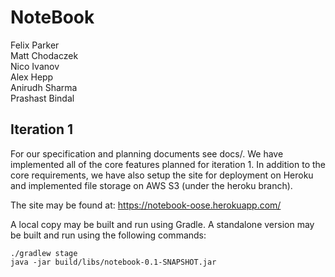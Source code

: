 # NoteBook

Felix Parker \
Matt Chodaczek \
Nico Ivanov \
Alex Hepp \
Anirudh Sharma \
Prashast Bindal

## Iteration 1

For our specification and planning documents see docs/. We have implemented all of the core features planned for iteration 1.
In addition to the core requirements, we have also setup the site for deployment on Heroku and implemented file storage on AWS S3 (under the heroku branch).

The site may be found at: https://notebook-oose.herokuapp.com/

A local copy may be built and run using Gradle. A standalone version may be built and run using the following commands:
```
./gradlew stage
java -jar build/libs/notebook-0.1-SNAPSHOT.jar
```
